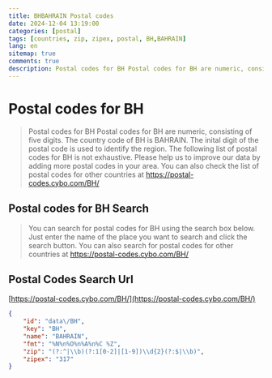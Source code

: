 ```yaml
---
title: BHBAHRAIN Postal codes 
date: 2024-12-04 13:19:00
categories: [postal]
tags: [countries, zip, zipex, postal, BH,BAHRAIN]
lang: en
sitemap: true
comments: true
description: Postal codes for BH Postal codes for BH are numeric, consisting of five digits. The country code of BH is BAHRAIN. The inital digit of the postal code is used to identify the region. The following list of postal codes for BH is not exhaustive. Please help us to improve our data by adding more postal codes in your area. You can also check the list of postal codes for other countries at https://postal-codes.cybo.com/BH/
---
```


# Postal codes for BH
> Postal codes for BH Postal codes for BH are numeric, consisting of five digits. The country code of BH is BAHRAIN. The inital digit of the postal code is used to identify the region. The following list of postal codes for BH is not exhaustive. Please help us to improve our data by adding more postal codes in your area. You can also check the list of postal codes for other countries at https://postal-codes.cybo.com/BH/

## Postal codes for BH Search 
> You can search for postal codes for BH using the search box below. Just enter the name of the place you want to search and click the search button. You can also search for postal codes for other countries at https://postal-codes.cybo.com/BH/

## Postal Codes Search Url

[https://postal-codes.cybo.com/BH/](https://postal-codes.cybo.com/BH/)
```json
{
    "id": "data\/BH",
    "key": "BH",
    "name": "BAHRAIN",
    "fmt": "%N%n%O%n%A%n%C %Z",
    "zip": "(?:^|\\b)(?:1[0-2]|[1-9])\\d{2}(?:$|\\b)",
    "zipex": "317"
}
```
